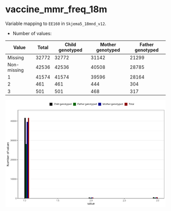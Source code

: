# vaccine_mmr_freq_18m
Variable mapping to `EE160` in `Skjema5_18mnd_v12`.
- Number of values:

| Value | Total | Child genotyped | Mother genotyped | Father genotyped |
| ----- | ----- | --------------- | ---------------- | ---------------- |
| Missing | 32772 | 32772 | 31142 | 21299 |
| Non-missing | 42536 | 42536 | 40508 | 28785 |
| 1 | 41574 | 41574 | 39596 | 28164 |
| 2 | 461 | 461 | 444 | 304 |
| 3 | 501 | 501 | 468 | 317 |



![](vaccine_mmr_freq_18m_n.png)



